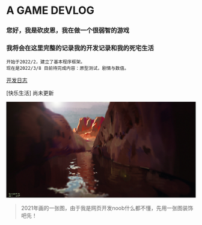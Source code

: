 # A GAME DEVLOG 
### 您好，我是砍皮恩，我在做一个很弱智的游戏
### 我将会在这里完整的记录我的开发记录和我的死宅生活


```
开始于2022/2，建立了基本程序框架。
现在是2022/3/8 目前待完成内容：原型测试，剧情与数值。
```



[开发日志](./aboutdev_20220308.html)

[快乐生活] 尚未更新


![image](/assets/images/bg0.png)
> 2021年画的一张图，由于我是网页开发noob什么都不懂，先用一张图装饰吧先！












